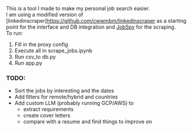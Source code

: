This is a tool I made to make my personal job search easier. \
I am using a modified version of [linkedinscraper]https://github.com/cwwmbm/linkedinscraper as a starting point for the interface and DB integration and [JobSpy](https://github.com/cullenwatson/JobSpy) for the scraping. \
To run: 
1. Fill in the proxy config
2. Execute all in scrape_jobs.ipynb
3. Run csv_to db.py
4. Run app.py

### TODO:
- Sort the jobs by interesting and the dates
- Add filters for remote/hybrid and countries
- Add custom LLM (probably running GCP/AWS) to
  -   extract requirements
  -   create cover letters
  -   compare with a resume and find things to improve on
